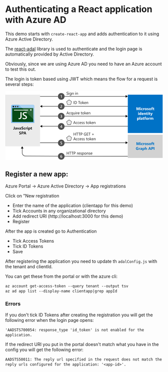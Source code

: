 # Authenticating a React application with Azure AD 

This demo starts with `create-react-app` and adds authentication to it using Azure Active Directory.

The [react-adal](https://github.com/salvoravida/react-adal) library is used to authenticate and the login page is automatically provided by Active Directory.

Obviously, since we are using Azure AD you need to have an Azure account to test this out. 

The login is token based using JWT which means the flow for a request is several steps:

![](javascriptspa-intro.svg)

## Register a new app:
   
Azure Portal -> Azure Active Directory -> App registrations
 
Click on "New registration
* Enter the name of the application (clientapp for this demo)
* Tick Accounts in any organizational directory
* Add redirect URI (http://localhost:3000 for this demo)
* Register

After the app is created go to Authentication
* Tick Access Tokens
* Tick ID Tokens
* Save

After registering the application you need to update th `adalConfig.js` with the tenant and clientId.

You can get these from the portal or with the azure cli:

    az account get-access-token --query tenant --output tsv
    az ad app list --display-name clientapp|grep appId

### Errors

If you don't tick ID Tokens after creating the registration you will get the following error when the login page opens:

    'AADSTS700054: response_type 'id_token' is not enabled for the application.

If the redirect URI you put in the portal doesn't match what you have in the config you will get the following error:

    AADSTS50011: The reply url specified in the request does not match the reply urls configured for the application: '<app-id>'. 
